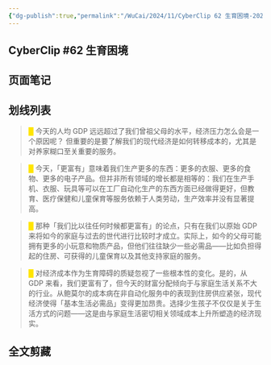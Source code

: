 ```yaml
---
{"dg-publish":true,"permalink":"/WuCai/2024/11/CyberClip 62 生育困境-20241117-HMM9825/"}
---
```



## CyberClip #62 生育困境 

## 页面笔记


## 划线列表
> <font color="#FFE500">█  </font>今天的人均 GDP 远远超过了我们曾祖父母的水平，经济压力怎么会是一个原因呢？ 但重要的是要了解我们的现代经济是如何转移成本的，尤其是对养家糊口至关重要的服务。 

> <font color="#FFE500">█  </font>今天，「更富有」意味着我们生产更多的东西：更多的衣服、更多的食物、更多的电子产品。但并非所有领域的增长都是相等的：我们在生产手机、衣服、玩具等可以在工厂自动化生产的东西方面已经做得更好，但教育、医疗保健和儿童保育等服务依赖于人类劳动，生产效率并没有显著提高。 

> <font color="#FFE500">█  </font>那种「我们比以往任何时候都更富有」的论点，只有在我们以原始 GDP 来将如今的家庭与过去的世代进行比较时才成立。实际上，如今的父母可能拥有更多的小玩意和物质产品，但他们往往缺少一些必需品——比如负担得起的住房、可获得的儿童保育以及其他支持家庭的服务。 

> <font color="#FFE500">█  </font>对经济成本作为生育障碍的质疑忽视了一些根本性的变化。是的，从 GDP 来看，我们更富有了，但今天的财富分配倾向于与家庭生活关系不大的行业。从鲍莫尔的成本病在非自动化服务中的表现到住房供应紧张，现代经济使得「基本生活必需品」变得更加昂贵。选择少生孩子不仅仅是关于生活方式的问题——这是由与家庭生活密切相关领域成本上升所塑造的经济现实。 


## 全文剪藏

